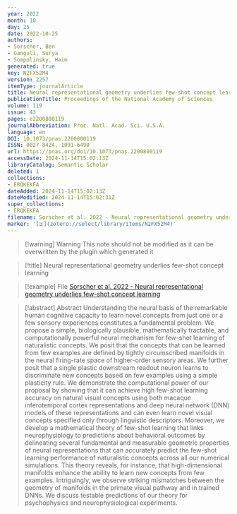 ```yaml
---
year: 2022
month: 10
day: 25
date: 2022-10-25
authors:
- Sorscher, Ben
- Ganguli, Surya
- Sompolinsky, Haim
generated: true
key: N2FX52M4
version: 2257
itemType: journalArticle
title: Neural representational geometry underlies few-shot concept learning
publicationTitle: Proceedings of the National Academy of Sciences
volume: 119
issue: 43
pages: e2200800119
journalAbbreviation: Proc. Natl. Acad. Sci. U.S.A.
language: en
DOI: 10.1073/pnas.2200800119
ISSN: 0027-8424, 1091-6490
url: https://pnas.org/doi/10.1073/pnas.2200800119
accessDate: 2024-11-14T15:02:13Z
libraryCatalog: Semantic Scholar
deleted: 1
collections:
- ERQKEKFA
dateAdded: 2024-11-14T15:02:13Z
dateModified: 2024-11-14T15:02:31Z
super_collections:
- ERQKEKFA
filename: Sorscher et al. 2022 - Neural representational geometry underlies few-shot concept learning
marker: '[🇿](zotero://select/library/items/N2FX52M4)'
---
```



 > 
 > \[!warning\] Warning
 > This note should not be modified as it can be overwritten by the plugin which generated it

 > 
 > \[!title\] Neural representational geometry underlies few-shot concept learning

 > 
 > \[!example\] File
 > [Sorscher et al. 2022 - Neural representational geometry underlies few-shot concept learning](Sorscher%20et%20al.%202022%20-%20Neural%20representational%20geometry%20underlies%20few-shot%20concept%20learning.pdf)

 > 
 > \[!abstract\] Abstract
 > Understanding the neural basis of the remarkable human cognitive capacity to learn novel concepts from just one or a few sensory experiences constitutes a fundamental problem. We propose a simple, biologically plausible, mathematically tractable, and computationally powerful neural mechanism for few-shot learning of naturalistic concepts. We posit that the concepts that can be learned from few examples are defined by tightly circumscribed manifolds in the neural firing-rate space of higher-order sensory areas. We further posit that a single plastic downstream readout neuron learns to discriminate new concepts based on few examples using a simple plasticity rule. We demonstrate the computational power of our proposal by showing that it can achieve high few-shot learning accuracy on natural visual concepts using both macaque inferotemporal cortex representations and deep neural network (DNN) models of these representations and can even learn novel visual concepts specified only through linguistic descriptors. Moreover, we develop a mathematical theory of few-shot learning that links neurophysiology to predictions about behavioral outcomes by delineating several fundamental and measurable geometric properties of neural representations that can accurately predict the few-shot learning performance of naturalistic concepts across all our numerical simulations. This theory reveals, for instance, that high-dimensional manifolds enhance the ability to learn new concepts from few examples. Intriguingly, we observe striking mismatches between the geometry of manifolds in the primate visual pathway and in trained DNNs. We discuss testable predictions of our theory for psychophysics and neurophysiological experiments.
